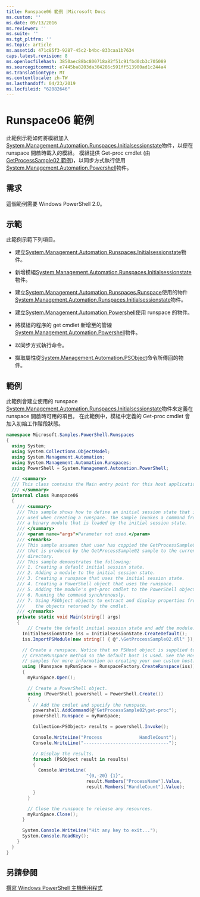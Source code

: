 ```yaml
---
title: Runspace06 範例 |Microsoft Docs
ms.custom: ''
ms.date: 09/13/2016
ms.reviewer: ''
ms.suite: ''
ms.tgt_pltfrm: ''
ms.topic: article
ms.assetid: 471c85f3-9287-45c2-b4bc-833caa1b7634
caps.latest.revision: 8
ms.openlocfilehash: 3850aec88bc800718a82f51c91fbd0cb3c705089
ms.sourcegitcommit: e7445ba8203da304286c591ff513900ad1c244a4
ms.translationtype: MT
ms.contentlocale: zh-TW
ms.lasthandoff: 04/23/2019
ms.locfileid: "62082646"
---
```

# <a name="runspace06-sample"></a>Runspace06 範例

此範例示範如何將模組加入[System.Management.Automation.Runspaces.Initialsessionstate](/dotnet/api/System.Management.Automation.Runspaces.InitialSessionState)物件，以便在 runspace 開啟時載入的模組。 模組提供 Get-proc cmdlet (由[GetProcessSample02 範例](../cmdlet/getprocesssample02-sample.md))，以同步方式執行使用[System.Management.Automation.Powershell](/dotnet/api/system.management.automation.powershell)物件。

## <a name="requirements"></a>需求

這個範例需要 Windows PowerShell 2.0。

## <a name="demonstrates"></a>示範

此範例示範下列項目。

- 建立[System.Management.Automation.Runspaces.Initialsessionstate](/dotnet/api/System.Management.Automation.Runspaces.InitialSessionState)物件。

- 新增模組[System.Management.Automation.Runspaces.Initialsessionstate](/dotnet/api/System.Management.Automation.Runspaces.InitialSessionState)物件。

- 建立[System.Management.Automation.Runspaces.Runspace](/dotnet/api/System.Management.Automation.Runspaces.Runspace)使用的物件[System.Management.Automation.Runspaces.Initialsessionstate](/dotnet/api/System.Management.Automation.Runspaces.InitialSessionState)物件。

- 建立[System.Management.Automation.Powershell](/dotnet/api/system.management.automation.powershell)使用 runspace 的物件。

- 將模組的程序的 get cmdlet 新增至的管線[System.Management.Automation.Powershell](/dotnet/api/system.management.automation.powershell)物件。

- 以同步方式執行命令。

- 擷取屬性從[System.Management.Automation.PSObject](/dotnet/api/System.Management.Automation.PSObject)命令所傳回的物件。

## <a name="example"></a>範例

此範例會建立使用的 runspace [System.Management.Automation.Runspaces.Initialsessionstate](/dotnet/api/System.Management.Automation.Runspaces.InitialSessionState)物件來定義在 runspace 開啟時可用的項目。 在此範例中，模組中定義的 Get-proc cmdlet 會加入初始工作階段狀態。

```csharp
namespace Microsoft.Samples.PowerShell.Runspaces
{
  using System;
  using System.Collections.ObjectModel;
  using System.Management.Automation;
  using System.Management.Automation.Runspaces;
  using PowerShell = System.Management.Automation.PowerShell;

  /// <summary>
  /// This class contains the Main entry point for this host application.
  /// </summary>
  internal class Runspace06
  {
    /// <summary>
    /// This sample shows how to define an initial session state that is
    /// used when creating a runspace. The sample invokes a command from
    /// a binary module that is loaded by the initial session state.
    /// </summary>
    /// <param name="args">Parameter not used.</param>
    /// <remarks>
    /// This sample assumes that user has coppied the GetProcessSample02.dll
    /// that is produced by the GetProcessSample02 sample to the current
    /// directory.
    /// This sample demonstrates the following:
    /// 1. Creating a default initial session state.
    /// 2. Adding a module to the initial session state.
    /// 3. Creating a runspace that uses the initial session state.
    /// 4. Creating a PowerShell object that uses the runspace.
    /// 5. Adding the module's get-proc cmdlet to the PowerShell object.
    /// 6. Running the command synchronously.
    /// 7. Using PSObject objects to extract and display properties from
    ///    the objects returned by the cmdlet.
    /// </remarks>
    private static void Main(string[] args)
    {
        // Create the default initial session state and add the module.
      InitialSessionState iss = InitialSessionState.CreateDefault();
      iss.ImportPSModule(new string[] { @".\GetProcessSample02.dll" });

      // Create a runspace. Notice that no PSHost object is supplied to the
      // CreateRunspace method so the default host is used. See the Host
      // samples for more information on creating your own custom host.
      using (Runspace myRunSpace = RunspaceFactory.CreateRunspace(iss))
      {
        myRunSpace.Open();

        // Create a PowerShell object.
        using (PowerShell powershell = PowerShell.Create())
        {
          // Add the cmdlet and specify the runspace.
          powershell.AddCommand(@"GetProcessSample02\get-proc");
          powershell.Runspace = myRunSpace;

          Collection<PSObject> results = powershell.Invoke();

          Console.WriteLine("Process              HandleCount");
          Console.WriteLine("--------------------------------");

          // Display the results.
          foreach (PSObject result in results)
          {
            Console.WriteLine(
                              "{0,-20} {1}",
                              result.Members["ProcessName"].Value,
                              result.Members["HandleCount"].Value);
          }
        }

        // Close the runspace to release any resources.
        myRunSpace.Close();
      }

      System.Console.WriteLine("Hit any key to exit...");
      System.Console.ReadKey();
    }
  }
}
```

## <a name="see-also"></a>另請參閱

[撰寫 Windows PowerShell 主機應用程式](./writing-a-windows-powershell-host-application.md)